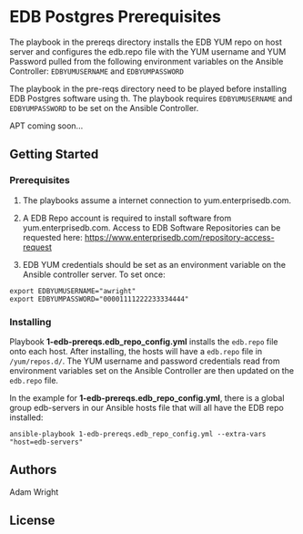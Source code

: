 # EDB Postgres Prerequisites

The playbook in the prereqs directory installs the EDB YUM repo on host server and configures the edb.repo file with the YUM username and YUM Password pulled from the following environment variables on the Ansible Controller: `EDBYUMUSERNAME` and `EDBYUMPASSWORD`

The playbook in the pre-reqs directory need to be played before installing EDB Postgres software using th. The playbook requires `EDBYUMUSERNAME` and `EDBYUMPASSWORD` to be set on the Ansible Controller. 

APT coming soon...

## Getting Started


### Prerequisites

1. The playbooks assume a internet connection to yum.enterprisedb.com.

2. A EDB Repo account is required to install software from yum.enterprisedb.com. Access to EDB Software Repositories can be requested here: https://www.enterprisedb.com/repository-access-request

3. EDB YUM credentials should be set as an environment variable on the Ansible controller server. To set once: 

```
export EDBYUMUSERNAME="awright"
export EDBYUMPASSWORD="00001111222233334444"
```

### Installing

Playbook **1-edb-prereqs.edb_repo_config.yml** installs the `edb.repo` file onto each host. After installing, the hosts will have a `edb.repo` file in `/yum/repos.d/`. The YUM username and password credentials read from environment variables set on the Ansible Controller are then updated on the  `edb.repo` file.   

In the example for **1-edb-prereqs.edb_repo_config.yml**, there is a global group edb-servers in our Ansible hosts file that will all have the EDB repo installed:

```
ansible-playbook 1-edb-prereqs.edb_repo_config.yml --extra-vars "host=edb-servers"
```

## Authors

Adam Wright 

## License